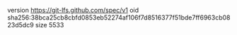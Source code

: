 version https://git-lfs.github.com/spec/v1
oid sha256:38bca25cb8cbfd0853eb52274af106f7d8516377f51bde7ff6963cb0823d5dc9
size 5533
